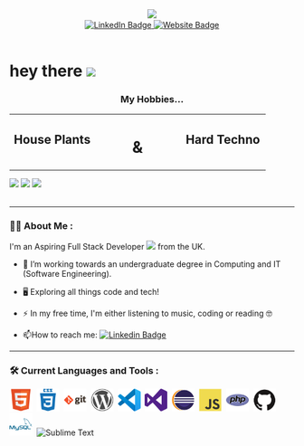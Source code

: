 <div id="header" align="center">
  <img src="https://media4.giphy.com/media/v1.Y2lkPTc5MGI3NjExZnJoY3UzbXI1bWV2NGdmdm9vNXYxZzE5b241c2F4Z3dib3RoY2dyayZlcD12MV9pbnRlcm5hbF9naWZfYnlfaWQmY3Q9cw/5eLDrEaRGHegx2FeF2/giphy.gif" width="100"/>
</div>
<div id="badges" align="center">
  <a href="www.linkedin.com/in/hayden-scott-19088059" target="_blank" rel="noopener noreferrer">
  <img src="https://img.shields.io/badge/linkedIn-blue?style=for-the-badge&logo=LinkedIn&logoColor=white" alt="LinkedIn Badge"/>
  </a>
  <a href="https://haydenscott.org/" target="_blank" rel="noopener noreferrer">
  <img src="https://img.shields.io/badge/Haydenscott.org-red?style=for-the-badge&logo=wordpress&logoColor=white" alt="Website Badge"/>
  </a>
</div>
<div id="badges" align="center">
  <img src="https://komarev.com/ghpvc/?username=Hayds97&style=flat-square&color=blue" alt=""/>
</div>
<h1>
  hey there
  <img src="https://media0.giphy.com/media/v1.Y2lkPTc5MGI3NjExM2Eyd3VqeXBiYXFxdzlmZGU1dHVuemd2aG9tbHlwbGkxb3B0YW41bCZlcD12MV9pbnRlcm5hbF9naWZfYnlfaWQmY3Q9cw/XjkOiGxmg05CadXpRf/giphy.gif" width="120px"/>
</h1>
<div align="center">
<strong>
  
###  My Hobbies...

</strong>
</div>
<table align="center" width="100%">
<tr>
<td valign="top" width="33%">
<h2 align="center"> House Plants</h2>
</td>
<td valign="top" width="33%">
<h1 align="center">&</h1>
</td>
<td valign="top" width="33%">
<h2 align="center">Hard Techno</h2>
</td>
</tr>
</table>

<div align"center">
  <span><img src="https://media0.giphy.com/media/v1.Y2lkPTc5MGI3NjExOXlnODE3MHc4NjAxMHI5b2M3MmQxYTlic3Z4anl2ZXF1aTduNHJhMSZlcD12MV9pbnRlcm5hbF9naWZfYnlfaWQmY3Q9Zw/26ufjFk8J2dGlUnkY/giphy.gif" width=33% /></span>
  <span><img src="https://media2.giphy.com/media/v1.Y2lkPTc5MGI3NjExaGZ4aHQzdndxcG5vbnY0OWllMWZud25ia3F2d3cwbGEzdTl0YTQyYSZlcD12MV9pbnRlcm5hbF9naWZfYnlfaWQmY3Q9cw/EtgTxOJPz1ATHIkbrP/giphy.gif" width=33% /></span>
  <span><img src="https://media3.giphy.com/media/v1.Y2lkPTc5MGI3NjExazh0eWx0bzRsbzltdWttMGtnczN0YXRrOGxuN3pkY2tzcnUxNGZ2ZCZlcD12MV9pbnRlcm5hbF9naWZfYnlfaWQmY3Q9Zw/elQ5RkAm90DZpirhRg/giphy.gif" width=33% /></span>
</div>
<br>
<hr>

### :man_technologist: About Me :



I'm an Aspiring Full Stack Developer <img src="https://media.giphy.com/media/WUlplcMpOCEmTGBtBW/giphy.gif" width="30"> from the UK.

- :telescope: I’m working towards an undergraduate degree in Computing and IT (Software Engineering).

- 🖥️ Exploring all things code and tech!

- :zap: In my free time, I'm either listening to music, coding or reading 🤓

- :mailbox:How to reach me: [![Linkedin Badge](https://img.shields.io/badge/linkedIn-blue?style=for-the-badge&logo=LinkedIn&logoColor=white)](www.linkedin.com/in/hayden-scott-19088059)

<hr>

### :hammer_and_wrench: Current Languages and Tools :
<div>
  <img src="https://github.com/devicons/devicon/blob/master/icons/html5/html5-original.svg" title="html5" alt="HTML5" width="40" height="40"/>&nbsp;
   <img src="https://github.com/devicons/devicon/blob/master/icons/css3/css3-plain-wordmark.svg"  title="CSS3" alt="CSS" width="40" height="40"/>&nbsp;
    <img src="https://github.com/devicons/devicon/blob/master/icons/git/git-original-wordmark.svg" title="Git" **alt="Git" width="40" height="40"/>&nbsp;
      <img src="https://raw.githubusercontent.com/devicons/devicon/6910f0503efdd315c8f9b858234310c06e04d9c0/icons/wordpress/wordpress-plain.svg"  title="WordPress" **alt="WordPress" width="40" height="40"/>&nbsp;
        <img src="https://raw.githubusercontent.com/devicons/devicon/6910f0503efdd315c8f9b858234310c06e04d9c0/icons/vscode/vscode-original.svg" title="VSC" **alt="VSC" width="40" height="40"/>&nbsp;
          <img src="https://raw.githubusercontent.com/devicons/devicon/6910f0503efdd315c8f9b858234310c06e04d9c0/icons/visualstudio/visualstudio-plain.svg" title="Visual Studio" **alt="Visual Studio" width="40" height="40"/>&nbsp;
            <img src="https://raw.githubusercontent.com/devicons/devicon/6910f0503efdd315c8f9b858234310c06e04d9c0/icons/eclipse/eclipse-original.svg" title="Eclipse" **alt="Eclipse" width="40" height="40"/>&nbsp;
              <img src="https://github.com/devicons/devicon/blob/master/icons/javascript/javascript-original.svg" title="JavaScript" alt="JavaScript" width="40" height="40"/>&nbsp;
                <img src="https://raw.githubusercontent.com/devicons/devicon/6910f0503efdd315c8f9b858234310c06e04d9c0/icons/php/php-original.svg" title="PHP" alt="PHP" width="40" height="40"/>&nbsp;
                  <img src="https://raw.githubusercontent.com/devicons/devicon/6910f0503efdd315c8f9b858234310c06e04d9c0/icons/github/github-original.svg" title="GitHub" alt="GitHub" width="40" height="40"/>&nbsp;
                    <img src="https://raw.githubusercontent.com/devicons/devicon/6910f0503efdd315c8f9b858234310c06e04d9c0/icons/mysql/mysql-plain-wordmark.svg" title="MySQL" alt="MySQL" width="40" height="40"/>&nbsp;
                      <img src="https://img.icons8.com/?size=48&id=6RHskkZGRABM&format=png" title="Sublime Text" alt="Sublime Text" width="40" height="40"/>&nbsp;
                
                    
</div>

<!--
**Hayds97/Hayds97** is a ✨ _special_ ✨ repository because its `README.md` (this file) appears on your GitHub profile.

Here are some ideas to get you started:

- 🔭 I’m currently working on ...
- 🌱 I’m currently learning ...
- 👯 I’m looking to collaborate on ...
- 🤔 I’m looking for help with ...
- 💬 Ask me about ...
- 📫 How to reach me: ...
- 😄 Pronouns: ...
- ⚡ Fun fact: ...
-->
